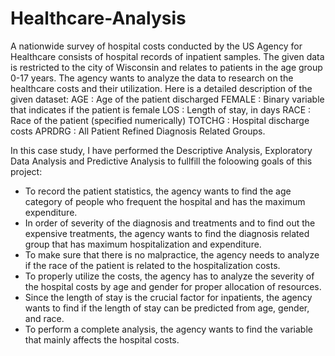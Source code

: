 # Healthcare-Analysis
A nationwide survey of hospital costs conducted by the US Agency for Healthcare consists of hospital records of inpatient samples. The given data is restricted to the city of Wisconsin and relates to patients in the age group 0-17 years. The agency wants to analyze the data to research on the healthcare costs and their utilization. Here is a detailed description of the given dataset: AGE : Age of the patient discharged FEMALE : Binary variable that indicates if the patient is female LOS : Length of stay, in days RACE : Race of the patient (specified numerically) TOTCHG : Hospital discharge costs APRDRG : All Patient Refined Diagnosis Related Groups.

In this case study, I have performed the Descriptive Analysis, Exploratory Data Analysis and Predictive Analysis to fullfill the foloowing goals of this project:

* To record the patient statistics, the agency wants to find the age category of people who frequent the hospital and has the maximum  expenditure.
* In order of severity of the diagnosis and treatments and to find out the expensive treatments, the agency wants to find the diagnosis related group that has maximum hospitalization and expenditure.
* To make sure that there is no malpractice, the agency needs to analyze if the race of the patient is related to the hospitalization costs.
* To properly utilize the costs, the agency has to analyze the severity of the hospital costs by age and gender for proper allocation of resources.
* Since the length of stay is the crucial factor for inpatients, the agency wants to find if the length of stay can be predicted from age, gender, and race.
* To perform a complete analysis, the agency wants to find the variable that mainly affects the hospital costs.
